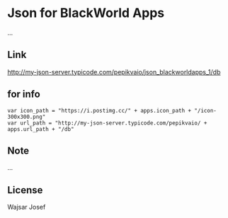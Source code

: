 # Json for BlackWorld Apps
...


## Link
http://my-json-server.typicode.com/pepikvaio/json_blackworldapps_1/db


## for info
```
var icon_path = "https://i.postimg.cc/" + apps.icon_path + "/icon-300x300.png"
var url_path = "http://my-json-server.typicode.com/pepikvaio/ + apps.url_path + "/db"
```


## Note
...


## License
Wajsar Josef
